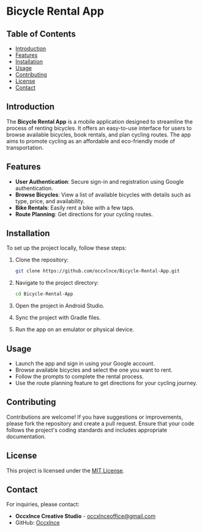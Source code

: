 # Bicycle Rental App

## Table of Contents
- [Introduction](#introduction)
- [Features](#features)
- [Installation](#installation)
- [Usage](#usage)
- [Contributing](#contributing)
- [License](#license)
- [Contact](#contact)

## Introduction

The **Bicycle Rental App** is a mobile application designed to streamline the process of renting bicycles. It offers an easy-to-use interface for users to browse available bicycles, book rentals, and plan cycling routes. The app aims to promote cycling as an affordable and eco-friendly mode of transportation.

## Features

- **User Authentication**: Secure sign-in and registration using Google authentication.
- **Browse Bicycles**: View a list of available bicycles with details such as type, price, and availability.
- **Bike Rentals**: Easily rent a bike with a few taps.
- **Route Planning**: Get directions for your cycling routes.

## Installation

To set up the project locally, follow these steps:

1. Clone the repository:
   ```bash
   git clone https://github.com/occxlnce/Bicycle-Rental-App.git
   ```

2. Navigate to the project directory:
   ```bash
   cd Bicycle-Rental-App
   ```

3. Open the project in Android Studio.

4. Sync the project with Gradle files.

5. Run the app on an emulator or physical device.

## Usage

- Launch the app and sign in using your Google account.
- Browse available bicycles and select the one you want to rent.
- Follow the prompts to complete the rental process.
- Use the route planning feature to get directions for your cycling journey.

## Contributing

Contributions are welcome! If you have suggestions or improvements, please fork the repository and create a pull request. Ensure that your code follows the project's coding standards and includes appropriate documentation.

## License

This project is licensed under the [MIT License](LICENSE).

## Contact

For inquiries, please contact:

- **Occxlnce Creative Studio** - [occxlnceoffice@gmail.com](mailto:occxlnceoffice@gmail.com)
- GitHub: [Occxlnce](https://github.com/occxlnce)
